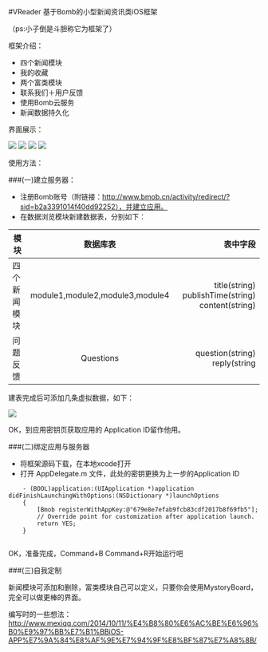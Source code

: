 #VReader 基于Bomb的小型新闻资讯类iOS框架

（ps:小子倒是斗胆称它为框架了）

框架介绍：
 
- 四个新闻模块
- 我的收藏
- 两个富类模块
- 联系我们＋用户反馈
- 使用Bomb云服务
- 新闻数据持久化

界面展示：

![](http://mexiqq.qiniudn.com/VReader-1.png)
![](http://mexiqq.qiniudn.com/VReader-3.png)
![](http://mexiqq.qiniudn.com/VReader-2.png)
![](http://mexiqq.qiniudn.com/VReader-4.png)

使用方法：

###(一)建立服务器：
- 注册Bomb账号（附链接：http://www.bmob.cn/activity/redirect/?sid=b2a3391014f40dd92252），并建立应用。
- 在数据浏览模块新建数据表，分别如下：

| 模块        | 数据库表           | 表中字段  |
| ------------- |:-------------:| -----:|
| 四个新闻模块    | module1,module2,module3,module4 | title(string) publishTime(string)  content(string) |
| 问题反馈      | Questions      |   question(string) reply(string |

建表完成后可添加几条虚拟数据，如下：

![](http://mexiqq.qiniudn.com/VReader%E5%B1%8F%E5%B9%95%E5%BF%AB%E7%85%A7%202014-10-14%20%E4%B8%8B%E5%8D%882.02.30.png)

OK，到应用密钥页获取应用的 Application ID留作他用。

###(二)绑定应用与服务器

- 将框架源码下载，在本地xcode打开
- 打开 AppDelegate.m 文件，此处的密钥更换为上一步的Application ID

```
	- (BOOL)application:(UIApplication *)application didFinishLaunchingWithOptions:(NSDictionary *)launchOptions
	{
	    [Bmob registerWithAppKey:@"679e8e7efab9fcb83cdf2017b8f69fb5"];
	    // Override point for customization after application launch.
	    return YES;
	}
	
```
OK，准备完成，Command+B Command+R开始运行吧

###(三)自我定制

新闻模块可添加和删除，富类模块自己可以定义，只要你会使用MystoryBoard，完全可以做更棒的界面。

编写时的一些想法：http://www.mexiqq.com/2014/10/11/%E4%B8%80%E6%AC%BE%E6%96%B0%E9%97%BB%E7%B1%BBiOS-APP%E7%9A%84%E8%AF%9E%E7%94%9F%E8%BF%87%E7%A8%8B/